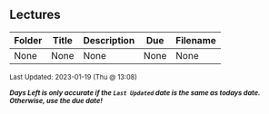 ## Lectures

| Folder | Title | Description | Due | Filename |
|-----|-----|-----|-----|-----|
| None | None | None | None | None |

<sup>Last Updated: 2023-01-19 (Thu @ 13:08)</sup> 

<sup>***Days Left is only accurate if the `Last Updated` date is the same as todays date. Otherwise, use the due date!***</sup> 